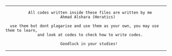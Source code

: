 **********************************************************************************************
              All codes written inside these files are written by me
                            Ahmad Alshara (Heratics)

      use them but dont plagarise and use them as your own, you may use them to learn,
                  and look at codes to check how to write codes.

                            Goodluck in your studies!
**********************************************************************************************
